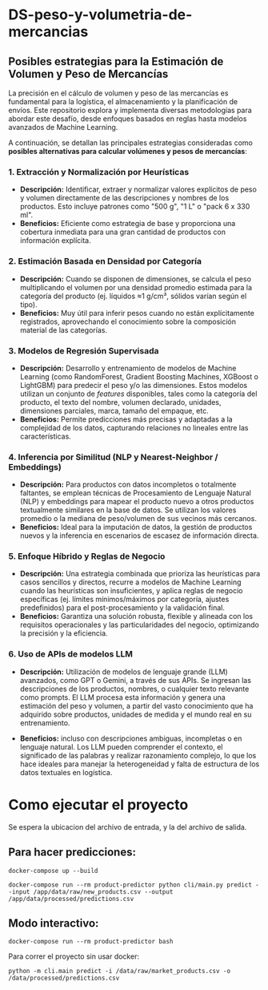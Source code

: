 # DS-peso-y-volumetria-de-mercancias


## Posibles estrategias para la Estimación de Volumen y Peso de Mercancías

La precisión en el cálculo de volumen y peso de las mercancías es fundamental para la logística, el almacenamiento y la planificación de envíos. Este repositorio explora y implementa diversas metodologías para abordar este desafío, desde enfoques basados en reglas hasta modelos avanzados de Machine Learning.

A continuación, se detallan las principales estrategias consideradas como **posibles alternativas para calcular volúmenes y pesos de mercancías**:

### 1. Extracción y Normalización por Heurísticas
*   **Descripción:** Identificar, extraer y normalizar valores explícitos de peso y volumen directamente de las descripciones y nombres de los productos. Esto incluye patrones como "500 g", "1 L" o "pack 6 x 330 ml".
*   **Beneficios:** Eficiente como estrategia de base y proporciona una cobertura inmediata para una gran cantidad de productos con información explícita.

### 2. Estimación Basada en Densidad por Categoría
*   **Descripción:** Cuando se disponen de dimensiones, se calcula el peso multiplicando el volumen por una densidad promedio estimada para la categoría del producto (ej. líquidos ≈1 g/cm³, sólidos varían según el tipo).
*   **Beneficios:** Muy útil para inferir pesos cuando no están explícitamente registrados, aprovechando el conocimiento sobre la composición material de las categorías.

### 3. Modelos de Regresión Supervisada
*   **Descripción:** Desarrollo y entrenamiento de modelos de Machine Learning (como RandomForest, Gradient Boosting Machines, XGBoost o LightGBM) para predecir el peso y/o las dimensiones. Estos modelos utilizan un conjunto de *features* disponibles, tales como la categoría del producto, el texto del nombre, volumen declarado, unidades, dimensiones parciales, marca, tamaño del empaque, etc.
*   **Beneficios:** Permite predicciones más precisas y adaptadas a la complejidad de los datos, capturando relaciones no lineales entre las características.

### 4. Inferencia por Similitud (NLP y Nearest-Neighbor / Embeddings)
*   **Descripción:** Para productos con datos incompletos o totalmente faltantes, se emplean técnicas de Procesamiento de Lenguaje Natural (NLP) y embeddings para mapear el producto nuevo a otros productos textualmente similares en la base de datos. Se utilizan los valores promedio o la mediana de peso/volumen de sus vecinos más cercanos.
*   **Beneficios:** Ideal para la imputación de datos, la gestión de productos nuevos y la inferencia en escenarios de escasez de información directa.

### 5. Enfoque Híbrido y Reglas de Negocio
*   **Descripción:** Una estrategia combinada que prioriza las heurísticas para casos sencillos y directos, recurre a modelos de Machine Learning cuando las heurísticas son insuficientes, y aplica reglas de negocio específicas (ej. límites mínimos/máximos por categoría, ajustes predefinidos) para el post-procesamiento y la validación final.
*   **Beneficios:** Garantiza una solución robusta, flexible y alineada con los requisitos operacionales y las particularidades del negocio, optimizando la precisión y la eficiencia.

### 6. Uso de APIs de modelos LLM
*   **Descripción:** Utilización de modelos de lenguaje grande (LLM) avanzados, como GPT o Gemini, a través de sus APIs. Se ingresan las descripciones de los productos, nombres, o cualquier texto relevante como prompts. El LLM procesa esta información y genera una estimación del peso y volumen, a partir del vasto conocimiento que ha adquirido sobre productos, unidades de medida y el mundo real en su entrenamiento.


*   **Beneficios:** incluso con descripciones ambiguas, incompletas o en lenguaje natural. Los LLM pueden comprender el contexto, el significado de las palabras y realizar razonamiento complejo, lo que los hace ideales para manejar la heterogeneidad y falta de estructura de los datos textuales en logística.



# Como ejecutar el proyecto

Se espera la ubicacion del archivo de entrada, y la del archivo de salida.
## Para hacer predicciones:

`docker-compose up --build`

`docker-compose run --rm product-predictor python cli/main.py predict --input /app/data/raw/new_products.csv --output /app/data/processed/predictions.csv`

## Modo interactivo:
`docker-compose run --rm product-predictor bash`

Para correr el proyecto sin usar docker:

`python -m cli.main predict -i /data/raw/market_products.csv -o /data/processed/predictions.csv`
